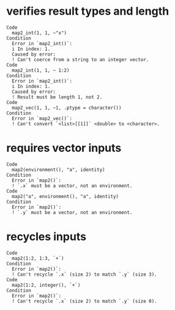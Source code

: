 # verifies result types and length

    Code
      map2_int(1, 1, ~"x")
    Condition
      Error in `map2_int()`:
      i In index: 1.
      Caused by error:
      ! Can't coerce from a string to an integer vector.
    Code
      map2_int(1, 1, ~ 1:2)
    Condition
      Error in `map2_int()`:
      i In index: 1.
      Caused by error:
      ! Result must be length 1, not 2.
    Code
      map2_vec(1, 1, ~1, .ptype = character())
    Condition
      Error in `map2_vec()`:
      ! Can't convert `<list>[[1]]` <double> to <character>.

# requires vector inputs

    Code
      map2(environment(), "a", identity)
    Condition
      Error in `map2()`:
      ! `.x` must be a vector, not an environment.
    Code
      map2("a", environment(), "a", identity)
    Condition
      Error in `map2()`:
      ! `.y` must be a vector, not an environment.

# recycles inputs

    Code
      map2(1:2, 1:3, `+`)
    Condition
      Error in `map2()`:
      ! Can't recycle `.x` (size 2) to match `.y` (size 3).
    Code
      map2(1:2, integer(), `+`)
    Condition
      Error in `map2()`:
      ! Can't recycle `.x` (size 2) to match `.y` (size 0).

